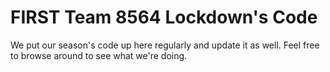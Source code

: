 # FIRST Team 8564 Lockdown's Code



We put our season's code up here regularly and update it as well. Feel free to browse around to see what we're doing.
